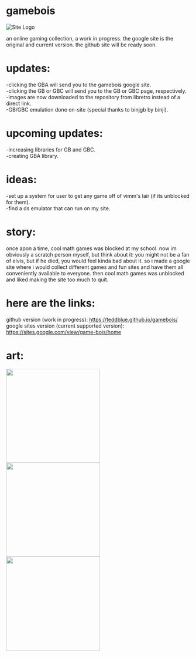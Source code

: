 # gamebois
![Site Logo](https://github.com/teddblue/gamebois/blob/main/imageAssets/gameboislogo512.gif)

an online gaming collection, a work in progress. the google site is the original and current version. the github site will be ready soon.

# updates:
-clicking the GBA will send you to the gamebois google site.\
-clicking the GB or GBC will send you to the GB or GBC page, respectively.\
-images are now downloaded to the repository from libretro instead of a direct link.\
-GB/GBC emulation done on-site (special thanks to binjgb by binji).

# upcoming updates:
-increasing libraries for GB and GBC.\
-creating GBA library.

# ideas:
-set up a system for user to get any game off of vimm's lair (if its unblocked for them).\
-find a ds emulator that can run on my site.

# story:
once apon a time, cool math games was blocked at my school. now im obviously a scratch person myself, but think about it: you might not be a fan of elvis, but if he died, you would feel kinda bad about it. so i made a google site where i would collect different games and fun sites and have them all conveniently available to everyone. then cool math games was unblocked and liked making the site too much to quit.

# here are the links:
github version (work in progress): https://teddblue.github.io/gamebois/ \
google sites version (current supported version): https://sites.google.com/view/game-bois/home

# art:
<img src="https://github.com/teddblue/gamebois/blob/main/imageAssets/consoles/GB-32x32.png" width="256">\
<img src="https://github.com/teddblue/gamebois/blob/main/imageAssets/consoles/GBC-32x32.png" width="256">\
<img src="https://github.com/teddblue/gamebois/blob/main/imageAssets/consoles/GBA-32x32.png" width="256">
